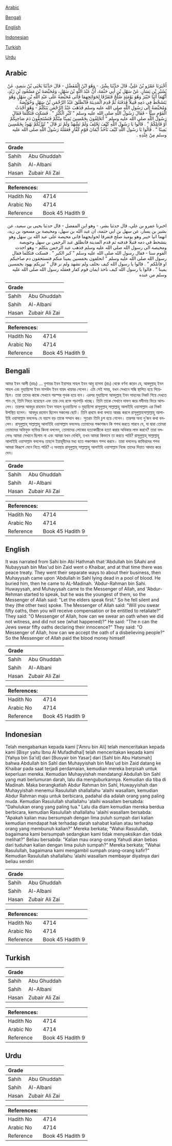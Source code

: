 [Arabic](#arabic)

[Bengali](#bengali)

[English](#english)

[Indonesian](#indonesian)

[Turkish](#turkish)

[Urdu](#urdu)

## Arabic


<div dir="rtl" lang="ar" style={{fontSize:'larger',backgroundColor:'#f8f9fa',padding:20}}>
أَخْبَرَنَا عَمْرُو بْنُ عَلِيٍّ، قَالَ حَدَّثَنَا بِشْرٌ، - وَهُوَ ابْنُ الْمُفَضَّلِ - قَالَ حَدَّثَنَا يَحْيَى بْنُ سَعِيدٍ، عَنْ بُشَيْرِ بْنِ يَسَارٍ، عَنْ سَهْلِ بْنِ أَبِي حَثْمَةَ، أَنَّ عَبْدَ اللَّهِ بْنَ سَهْلٍ، وَمُحَيِّصَةَ بْنَ مَسْعُودِ بْنِ زَيْدٍ، أَنَّهُمَا أَتَيَا خَيْبَرَ وَهُوَ يَوْمَئِذٍ صُلْحٌ فَتَفَرَّقَا لِحَوَائِجِهِمَا فَأَتَى مُحَيِّصَةُ عَلَى عَبْدِ اللَّهِ بْنِ سَهْلٍ وَهُوَ يَتَشَحَّطُ فِي دَمِهِ قَتِيلاً فَدَفَنَهُ ثُمَّ قَدِمَ الْمَدِينَةَ فَانْطَلَقَ عَبْدُ الرَّحْمَنِ بْنُ سَهْلٍ وَحُوَيِّصَةُ وَمُحَيِّصَةُ إِلَى رَسُولِ اللَّهِ صلى الله عليه وسلم فَذَهَبَ عَبْدُ الرَّحْمَنِ يَتَكَلَّمُ - وَهُوَ أَحْدَثُ الْقَوْمِ سِنًّا - فَقَالَ رَسُولُ اللَّهِ صلى الله عليه وسلم ‏"‏ كَبِّرِ الْكُبْرَ ‏"‏ ‏.‏ فَسَكَتَ فَتَكَلَّمَا فَقَالَ رَسُولُ اللَّهِ صلى الله عليه وسلم ‏"‏ أَتَحْلِفُونَ بِخَمْسِينَ يَمِينًا مِنْكُمْ فَتَسْتَحِقُّونَ دَمَ صَاحِبِكُمْ أَوْ قَاتِلِكُمْ ‏"‏ ‏.‏ قَالُوا يَا رَسُولَ اللَّهِ كَيْفَ نَحْلِفُ وَلَمْ نَشْهَدْ وَلَمْ نَرَ قَالَ ‏"‏ تُبَرِّئُكُمْ يَهُودُ بِخَمْسِينَ يَمِينًا ‏"‏ ‏.‏ قَالُوا يَا رَسُولَ اللَّهِ كَيْفَ نَأْخُذُ أَيْمَانَ قَوْمٍ كُفَّارٍ فَعَقَلَهُ رَسُولُ اللَّهِ صلى الله عليه وسلم مِنْ عِنْدِهِ ‏.‏
</div>
<div style={{backgroundColor:'#f8f9fa',padding:20, marginBottom: 10}}><table> <thead> <tr> <th>Grade</th> <th></th> </tr> </thead> <tbody> <tr><td>Sahih</td><td>Abu Ghuddah</td></tr><tr><td>Sahih</td><td>Al-Albani</td></tr><tr><td>Hasan</td><td>Zubair Ali Zai</td></tr></tbody></table><table> <thead> <tr> <th>References:</th> <th></th> </tr> </thead> <tbody><tr><td>Hadith No</td><td>4714</td></tr><tr><td>Arabic No</td><td>4714</td></tr><tr><td>Reference</td><td>Book 45 Hadith 9</td></tr></tbody></table></div>


<div dir="rtl" lang="ar" style={{fontSize:'larger',backgroundColor:'#f8f9fa',padding:20}}>
اخبرنا عمرو بن علي، قال حدثنا بشر، - وهو ابن المفضل - قال حدثنا يحيى بن سعيد، عن بشير بن يسار، عن سهل بن ابي حثمة، ان عبد الله بن سهل، ومحيصة بن مسعود بن زيد، انهما اتيا خيبر وهو يوميذ صلح فتفرقا لحوايجهما فاتى محيصة على عبد الله بن سهل وهو يتشحط في دمه قتيلا فدفنه ثم قدم المدينة فانطلق عبد الرحمن بن سهل وحويصة ومحيصة الى رسول الله صلى الله عليه وسلم فذهب عبد الرحمن يتكلم - وهو احدث القوم سنا - فقال رسول الله صلى الله عليه وسلم " كبر الكبر " . فسكت فتكلما فقال رسول الله صلى الله عليه وسلم " اتحلفون بخمسين يمينا منكم فتستحقون دم صاحبكم او قاتلكم " . قالوا يا رسول الله كيف نحلف ولم نشهد ولم نر قال " تبريكم يهود بخمسين يمينا " . قالوا يا رسول الله كيف ناخذ ايمان قوم كفار فعقله رسول الله صلى الله عليه وسلم من عنده
</div>
<div style={{backgroundColor:'#f8f9fa',padding:20, marginBottom: 10}}><table> <thead> <tr> <th>Grade</th> <th></th> </tr> </thead> <tbody> <tr><td>Sahih</td><td>Abu Ghuddah</td></tr><tr><td>Sahih</td><td>Al-Albani</td></tr><tr><td>Hasan</td><td>Zubair Ali Zai</td></tr></tbody></table><table> <thead> <tr> <th>References:</th> <th></th> </tr> </thead> <tbody><tr><td>Hadith No</td><td>4714</td></tr><tr><td>Arabic No</td><td>4714</td></tr><tr><td>Reference</td><td>Book 45 Hadith 9</td></tr></tbody></table></div>

## Bengali


<div dir="ltr" lang="bn" style={{fontSize:'larger',backgroundColor:'#f8f9fa',padding:20}}>
আমর ইবন আলী (রহঃ) ... বুশায়র ইবন ইয়াসার সাহল ইবন আবু হাসমা (রাঃ) থেকে বর্ণনা করেন যে, আবদুল্লাহ্ ইবন সাহল এবং মুহায়্যিসা ইবন মাসউদ ইবন যায়দ খায়বর গেলেন। এটা সেই সময়, যখন সেখানে সন্ধি স্থাপিত হয়ে গিয়েছিল। তারা তাদের কাজে সেখানে পরস্পর পৃথক হয়ে যান। এরপর মুহায়্যিসা আবদুল্লাহ ইবন সাহলের নিকট গিয়ে দেখতে পান যে, তিনি নিহত হয়েছেন এবং তার দেহ রক্তে গড়াগড়ি খাচ্ছে। তিনি তাকে সেখানে দাফন করে মদীনায় ফিরে আসলেন। তারপর আবদুর রাহমান ইবন সাহল হুওয়ায়্যিসা ও মুহায়্যিসা রাসূলুল্লাহ্ সাল্লাল্লাহু আলাইহি ওয়াসাল্লাম এর নিকট উপস্থিত হলেন। আবদুর রহমান ছিলেন সকলের ছােট। তিনি প্রথমে কথা বলতে আরম্ভ করলে রাসূলুল্লাহসাল্লাল্লাহু আলাইহি ওয়াসাল্লাম বললেনঃ যে বয়সে বড় তাকে সম্মান কর। সুতরাং তিনি চুপ হয়ে গেলেন। তারপর অন্য দু’জন কথা বললেন। রাসূলুল্লাহ্ সাল্লাল্লাহু আলাইহি ওয়াসাল্লাম বললেনঃ তোমাদের পঞ্চাশজন কি শপথ করতে পারবে যে, যা দ্বারা তোমরা তোমাদের অভিযুক্ত ব্যক্তির কিংবা বললেন, তোমাদের লোকের হত্যাকারীকে হত্যা করার অধিকার লাভ করবে? তারা বললেনঃ আমরা সেখানে ছিলাম না এবং আমরা যখন দেখিনি, তখন আমরা কিভাবে তা করতে পারি? রাসূলুল্লাহ্ সাল্লাল্লাহু আলাইহি ওয়াসাল্লাম বললেনঃ তাহলে ইয়াহূদীদের মধ্য হতে পঞ্চাশজন শপথ করবে। তারা বললেনঃ কাফিরদের শপথ আমরা কিরূপে মেনে নিতে পারি? এ অবস্থায় রাসূলুল্লাহ্ সাল্লাল্লাহু আলাইহি ওয়াসাল্লাম নিজে তাদের দিয়াত আদায় করে দেন।
</div>
<div style={{backgroundColor:'#f8f9fa',padding:20, marginBottom: 10}}><table> <thead> <tr> <th>Grade</th> <th></th> </tr> </thead> <tbody> <tr><td>Sahih</td><td>Abu Ghuddah</td></tr><tr><td>Sahih</td><td>Al-Albani</td></tr><tr><td>Hasan</td><td>Zubair Ali Zai</td></tr></tbody></table><table> <thead> <tr> <th>References:</th> <th></th> </tr> </thead> <tbody><tr><td>Hadith No</td><td>4714</td></tr><tr><td>Arabic No</td><td>4714</td></tr><tr><td>Reference</td><td>Book 45 Hadith 9</td></tr></tbody></table></div>

## English


<div dir="ltr" lang="en" style={{fontSize:'larger',backgroundColor:'#f8f9fa',padding:20}}>
It was narrated from Sahi bin Abi Hathmah that:'Abdullah bin SAahi and Nubayysah bin Mas'ud bin Zaid went o Khaibar, and at that time there was peace treaty. They went their separate ways to about their business, then Muhayysah came upon 'Abdullah in Sahl lying dead in a pool of blood. He buried him, then he came to AL-Madinah. 'Abdur-Rahman bin Sahi. Huwayysah, and Muhayysah came to the Messenger of Allah, and 'Abdur-Rehman started to speak, but he was the youngest of them, so the Messenger of Allah said: "Let the elders speak first." So he fell silent and they (the other two) spoke. The Messenger of Allah said: "Will you swear fifty oaths, then you will receive compensation or be entitled to retaliate?" They said: "O Messenger of Allah, how can we swear an oath when we did not witness, and did not see (what happened)?" He said: "The n can the Jews swear fifty oaths declaring their innocence?" They said: "O Messenger of Allah, how can we accept the oath of a disbelieving people?" So the Messenger of Allah paid the blood money himself
</div>
<div style={{backgroundColor:'#f8f9fa',padding:20, marginBottom: 10}}><table> <thead> <tr> <th>Grade</th> <th></th> </tr> </thead> <tbody> <tr><td>Sahih</td><td>Abu Ghuddah</td></tr><tr><td>Sahih</td><td>Al-Albani</td></tr><tr><td>Hasan</td><td>Zubair Ali Zai</td></tr></tbody></table><table> <thead> <tr> <th>References:</th> <th></th> </tr> </thead> <tbody><tr><td>Hadith No</td><td>4714</td></tr><tr><td>Arabic No</td><td>4714</td></tr><tr><td>Reference</td><td>Book 45 Hadith 9</td></tr></tbody></table></div>

## Indonesian


<div dir="ltr" lang="id" style={{fontSize:'larger',backgroundColor:'#f8f9fa',padding:20}}>
Telah mengabarkan kepada kami ['Amru bin Ali] telah menceritakan kepada kami [Bisyr yaitu Ibnu Al Mufadhdhal] telah menceritakan kepada kami [Yahya bin Sa'id] dari [Busyair bin Yasar] dari [Sahl bin Abu Hatsmah] bahwa Abdullah bin Sahl dan Muhayyishah bin Mas'ud bin Zaid datang ke Khaibar pada saat terjadi perdamaian, kemudian mereka berpisah untuk keperluan mereka. Kemudian Muhayyishah mendatangi Abdullah bin Sahl yang mati berlumuran darah, lalu dia menguburkannya. Kemudian dia tiba di Madinah. Maka berangkatlah Abdur Rahman bin Sahl, Huwayyishah dan Muhayyishah menemui Rasulullah shallallahu 'alaihi wasallam, kemudian Abdur Rahman maju untuk berbicara, padahal dia adalah orang yang paling muda. Kemudian Rasulullah shallallahu 'alaihi wasallam bersabda: "Dahulukan orang yang paling tua." Lalu dia diam kemudian mereka berdua berbicara, kemudian Rasulullah shallallahu 'alaihi wasallam bersabda: "Apakah kalian mau bersumpah dengan lima puluh sumpah dari kalian kemudian mendapat hak terhadap darah sahabat kalian atau terhadap orang yang membunuh kalian?" Mereka berkata; "Wahai Rasulullah, bagaimana kami bersumpah sedangkan kami tidak menyaksikan dan tidak melihat?" Beliau bersabda: "Kalian mau orang-orang Yahudi akan bebas dari tuduhan kalian dengan lima puluh sumpah?" Mereka berkata; "Wahai Rasulullah, bagaimana kami mengambil sumpah orang-orang kafir?" Kemudian Rasulullah shallallahu 'alaihi wasallam membayar diyatnya dari beliau sendiri
</div>
<div style={{backgroundColor:'#f8f9fa',padding:20, marginBottom: 10}}><table> <thead> <tr> <th>Grade</th> <th></th> </tr> </thead> <tbody> <tr><td>Sahih</td><td>Abu Ghuddah</td></tr><tr><td>Sahih</td><td>Al-Albani</td></tr><tr><td>Hasan</td><td>Zubair Ali Zai</td></tr></tbody></table><table> <thead> <tr> <th>References:</th> <th></th> </tr> </thead> <tbody><tr><td>Hadith No</td><td>4714</td></tr><tr><td>Arabic No</td><td>4714</td></tr><tr><td>Reference</td><td>Book 45 Hadith 9</td></tr></tbody></table></div>

## Turkish


<div dir="ltr" lang="tr" style={{fontSize:'larger',backgroundColor:'#f8f9fa',padding:20}}>

</div>
<div style={{backgroundColor:'#f8f9fa',padding:20, marginBottom: 10}}><table> <thead> <tr> <th>Grade</th> <th></th> </tr> </thead> <tbody> <tr><td>Sahih</td><td>Abu Ghuddah</td></tr><tr><td>Sahih</td><td>Al-Albani</td></tr><tr><td>Hasan</td><td>Zubair Ali Zai</td></tr></tbody></table><table> <thead> <tr> <th>References:</th> <th></th> </tr> </thead> <tbody><tr><td>Hadith No</td><td>4714</td></tr><tr><td>Arabic No</td><td>4714</td></tr><tr><td>Reference</td><td>Book 45 Hadith 9</td></tr></tbody></table></div>

## Urdu


<div dir="rtl" lang="ur" style={{fontSize:'larger',backgroundColor:'#f8f9fa',padding:20}}>

</div>
<div style={{backgroundColor:'#f8f9fa',padding:20, marginBottom: 10}}><table> <thead> <tr> <th>Grade</th> <th></th> </tr> </thead> <tbody> <tr><td>Sahih</td><td>Abu Ghuddah</td></tr><tr><td>Sahih</td><td>Al-Albani</td></tr><tr><td>Hasan</td><td>Zubair Ali Zai</td></tr></tbody></table><table> <thead> <tr> <th>References:</th> <th></th> </tr> </thead> <tbody><tr><td>Hadith No</td><td>4714</td></tr><tr><td>Arabic No</td><td>4714</td></tr><tr><td>Reference</td><td>Book 45 Hadith 9</td></tr></tbody></table></div>
